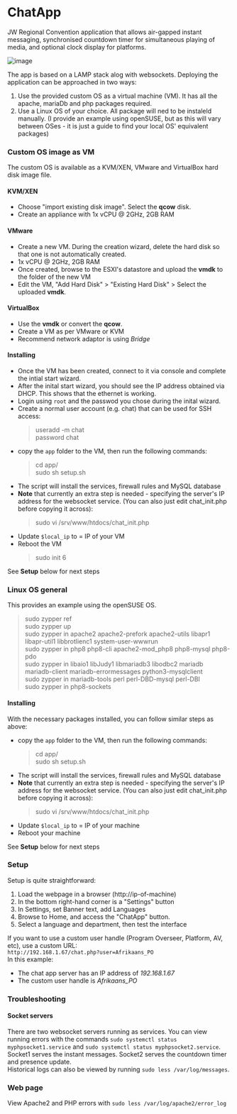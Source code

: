# ChatApp

JW Regional Convention application that allows air-gapped instant messaging, synchronised countdown timer for simultaneous playing of media, and optional clock display for platforms.

![image](https://github.com/b-venter/ChatApp/assets/52171108/b316a8ba-2a96-4c9e-b3db-39a1fc8a123c)


The app is based on a LAMP stack alog with websockets. Deploying the application can be approached in two ways:
1. Use the provided custom OS as a virtual machine (VM). It has all the apache, mariaDb and php packages required.
2. Use a Linux OS of your choice. All package will ned to be instaleld manually. (I provide an example using openSUSE, but as this will vary between OSes - it is just a guide to find your local OS' equivalent packages)

### Custom OS image as VM
The custom OS is available as a KVM/XEN, VMware and VirtualBox hard disk image file.
#### KVM/XEN
* Choose "import existing disk image". Select the **qcow** disk.
* Create an appliance with 1x vCPU @ 2GHz, 2GB RAM
#### VMware
* Create a new VM. During the creation wizard, delete the hard disk so that one is not automatically created.
* 1x vCPU @ 2GHz, 2GB RAM
* Once created, browse to the ESXI's datastore and upload the **vmdk** to the folder of the new VM
* Edit the VM, "Add Hard Disk" > "Existing Hard Disk" > Select the uploaded **vmdk**.
#### VirtualBox
* Use the **vmdk** or convert the **qcow**.
* Create a VM as per VMware or KVM
* Recommend network adaptor is using *Bridge*
#### Installing
 - Once the VM has been created, connect to it via console and complete the intial start wizard.
 - After the inital start wizard, you should see the IP address obtained via DHCP. This shows that the ethernet is working.
 - Login using `root` and the passwod you chose during the inital wizard.
 - Create a normal user account (e.g. chat) that can be used for SSH access:
   >useradd -m chat  
   >password chat
 - copy the `app` folder to the VM, then run the following commands:
   >cd app/  
   >sudo sh setup.sh
 - The script will install the services, firewall rules and MySQL database
 - **Note** that currently an extra step is needed - specifying the server's IP address for the websocket service. (You can also just edit chat_init.php before copying it across):
   >sudo vi /srv/www/htdocs/chat_init.php
 - Update `$local_ip` to = IP of your VM
 - Reboot the VM
   >sudo init 6

See **Setup** below for next steps

### Linux OS general
This provides an example using the openSUSE OS.  
>sudo zypper ref  
>sudo zypper up  
>sudo zypper in apache2 apache2-prefork apache2-utils libapr1 libapr-util1 libbrotlienc1 system-user-wwwrun  
>sudo zypper in php8 php8-cli apache2-mod_php8 php8-mysql php8-pdo  
>sudo zypper in libaio1 libJudy1 libmariadb3 libodbc2 mariadb mariadb-client mariadb-errormessages python3-mysqlclient  
>sudo zypper in mariadb-tools perl perl-DBD-mysql perl-DBI  
>sudo zypper in php8-sockets  
#### Installing
With the necessary packages installed, you can follow similar steps as above:
 - copy the `app` folder to the VM, then run the following commands:
   >cd app/  
   >sudo sh setup.sh
 - The script will install the services, firewall rules and MySQL database
 - **Note** that currently an extra step is needed - specifying the server's IP address for the websocket service. (You can also just edit chat_init.php before copying it across):
   >sudo vi /srv/www/htdocs/chat_init.php
 - Update `$local_ip` to = IP of your machine
 - Reboot your machine

See **Setup** below for next steps

### Setup
Setup is quite straightforward:
1. Load the webpage in a browser (http://ip-of-machine)
2. In the bottom right-hand corner is a "Settings" button
3. In Settings, set Banner text, add Languages
4. Browse to Home, and access the "ChatApp" button.
5. Select a language and department, then test the interface

If you want to use a custom user handle (Program Overseer, Platform, AV, etc), use a custom URL:  
`http://192.168.1.67/chat.php?user=Afrikaans_PO`  
In this example:
* The chat app server has an IP address of *192.168.1.67*
* The custom user handle is *Afrikaans_PO*

### Troubleshooting
#### Socket servers
There are two websocket servers running as services. You can view running errors with the commands `sudo systemctl status myphpsocket1.service` and `sudo systemctl status myphpsocket2.service`.  
Socket1 serves the instant messages. Socket2 serves the countdown timer and presence update.  
Historical logs can also be viewed by running `sudo less /var/log/messages`.

### Web page
View Apache2 and PHP errors with `sudo less /var/log/apache2/error_log`
